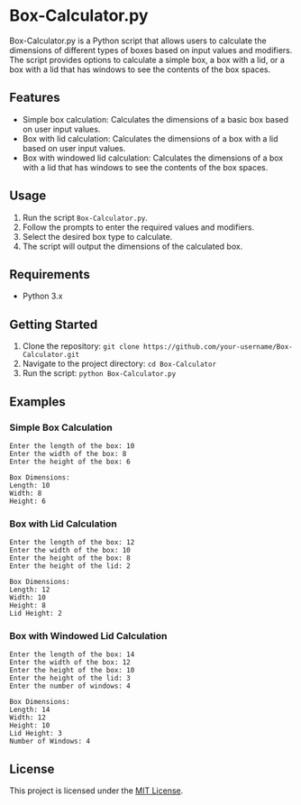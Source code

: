 # Box-Calculator.py

Box-Calculator.py is a Python script that allows users to calculate the dimensions of different types of boxes based on input values and modifiers. The script provides options to calculate a simple box, a box with a lid, or a box with a lid that has windows to see the contents of the box spaces.

## Features

- Simple box calculation: Calculates the dimensions of a basic box based on user input values.
- Box with lid calculation: Calculates the dimensions of a box with a lid based on user input values.
- Box with windowed lid calculation: Calculates the dimensions of a box with a lid that has windows to see the contents of the box spaces.

## Usage

1. Run the script `Box-Calculator.py`.
2. Follow the prompts to enter the required values and modifiers.
3. Select the desired box type to calculate.
4. The script will output the dimensions of the calculated box.

## Requirements

- Python 3.x

## Getting Started

1. Clone the repository: `git clone https://github.com/your-username/Box-Calculator.git`
2. Navigate to the project directory: `cd Box-Calculator`
3. Run the script: `python Box-Calculator.py`

## Examples

### Simple Box Calculation

```
Enter the length of the box: 10
Enter the width of the box: 8
Enter the height of the box: 6

Box Dimensions:
Length: 10
Width: 8
Height: 6
```

### Box with Lid Calculation

```
Enter the length of the box: 12
Enter the width of the box: 10
Enter the height of the box: 8
Enter the height of the lid: 2

Box Dimensions:
Length: 12
Width: 10
Height: 8
Lid Height: 2
```

### Box with Windowed Lid Calculation

```
Enter the length of the box: 14
Enter the width of the box: 12
Enter the height of the box: 10
Enter the height of the lid: 3
Enter the number of windows: 4

Box Dimensions:
Length: 14
Width: 12
Height: 10
Lid Height: 3
Number of Windows: 4
```

## License

This project is licensed under the [MIT License](LICENSE).
